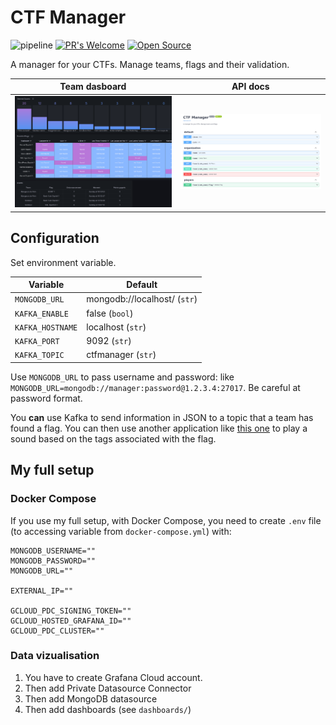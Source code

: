 # CTF Manager

![pipeline](https://github.com/tanguynicolas/CTF-Manager/actions/workflows/container.yml/badge.svg)
[![PR's Welcome](https://img.shields.io/badge/PRs-welcome-brightgreen.svg?style=flat)](http://makeapullrequest.com)
[![Open Source](https://badges.frapsoft.com/os/v1/open-source.svg?v=103)](https://opensource.org/)

A manager for your CTFs. Manage teams, flags and their validation.

  Team dasboard               |  API docs
:----------------------------:|:----------------------:
 ![](docs/team_dashboard.png) | ![](docs/api_docs.png)

## Configuration

Set environment variable.

| Variable         | Default                      |
| ---------------- | ---------------------------- |
| `MONGODB_URL`    | mongodb://localhost/ (`str`) |
| `KAFKA_ENABLE`   | false (`bool`)               |
| `KAFKA_HOSTNAME` | localhost (`str`)            |
| `KAFKA_PORT`     | 9092 (`str`)                 |
| `KAFKA_TOPIC`    | ctfmanager (`str`)           |

Use `MONGODB_URL` to pass username and password: like `MONGODB_URL=mongodb://manager:password@1.2.3.4:27017`. Be careful at password format.

You **can** use Kafka to send information in JSON to a topic that a team has found a flag. You can then use another application like [this one](https://github.com/tanguynicolas/Audio-Playback-from-Kafka) to play a sound based on the tags associated with the flag.

## My full setup

### Docker Compose

If you use my full setup, with Docker Compose, you need to create `.env` file (to accessing variable from `docker-compose.yml`) with:

```shell
MONGODB_USERNAME=""
MONGODB_PASSWORD=""
MONGODB_URL=""

EXTERNAL_IP=""

GCLOUD_PDC_SIGNING_TOKEN=""
GCLOUD_HOSTED_GRAFANA_ID=""
GCLOUD_PDC_CLUSTER=""
```

### Data vizualisation

1. You have to create Grafana Cloud account.
2. Then add Private Datasource Connector
3. Then add MongoDB datasource
4. Then add dashboards (see `dashboards/`)
